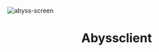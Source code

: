 ![abyss-screen](https://github.com/Pryrobite/AbyssModCracked-ReDeobf/assets/143216072/9f91202f-110a-409c-8ec9-46154d4ae4e3)
<div align="center">

# Abyssclient

